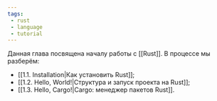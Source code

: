 ```yaml
---
tags:
 - rust
 - language
 - tutorial
---
```


Данная глава посвящена началу работы с [[Rust]]. В процессе мы разберём:

- [[1.1. Installation|Как установить Rust]];
- [[1.2. Hello, World!|Структура и запуск проекта на Rust]];
- [[1.3. Hello, Cargo!|Cargo: менеджер пакетов Rust]].


